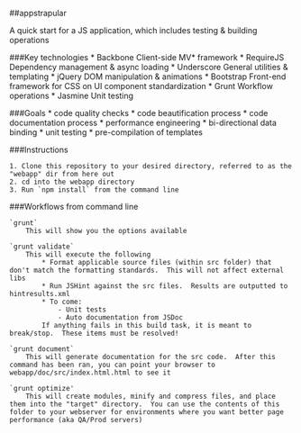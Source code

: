 ##appstrapular

A quick start for a JS application, which includes testing &amp; building operations


###Key technologies
	* Backbone 			Client-side MV* framework
	* RequireJS			Dependency management & async loading
	* Underscore		General utilities & templating
	* jQuery			DOM manipulation & animations
	* Bootstrap			Front-end framework for CSS on UI component standardization 
	* Grunt				Workflow operations
	* Jasmine			Unit testing


###Goals
	* code quality checks
	* code beautification process
	* code documentation process
	* performance engineering
	* bi-directional data binding
	* unit testing
	* pre-compilation of templates


###Instructions

	1. Clone this repository to your desired directory, referred to as the "webapp" dir from here out
	2. cd into the webapp directory
	3. Run `npm install` from the command line

###Workflows from command line

	`grunt`
		This will show you the options available

	`grunt validate`
		This will execute the following
			* Format applicable source files (within src folder) that don't match the formatting standards.  This will not affect external libs
			* Run JSHint against the src files.  Results are outputted to hintresults.xml
			* To come:
				- Unit tests
				- Auto documentation from JSDoc
			If anything fails in this build task, it is meant to break/stop.  These items must be resolved! 

	`grunt document`
		This will generate documentation for the src code.  After this command has been ran, you can point your browser to webapp/doc/src/index.html.html to see it
	
	`grunt optimize'
		This will create modules, minify and compress files, and place them into the "target" directory.  You can use the contents of this folder to your webserver for environments where you want better page performance (aka QA/Prod servers)